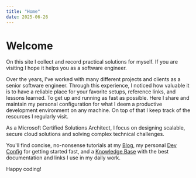 ```yaml
---
title: "Home"
date: 2025-06-26
---
```


# Welcome

On this site I collect and record practical solutions for myself. If you are visiting I hope it helps you as a software engineer.

Over the years, I've worked with many different projects and clients as a senior software engineer. Through this experience, I noticed how valuable it is to have a reliable place for your favorite setups, reference links, and lessons learned. To get up and running as fast as possible. Here I share and maintain my personal configuration for what I deem a productive development environment on any machine. On top of that I keep track of the resources I regularly visit.

As a Microsoft Certified Solutions Architect, I focus on designing scalable, secure cloud solutions and solving complex technical challenges.

You'll find concise, no-nonsense tutorials at my [Blog](/posts/), my personal [Dev Config](/dev-config/) for getting started fast, and a [Knowledge Base](/knowledge-base/) with the best documentation and links I use in my daily work.

Happy coding!

